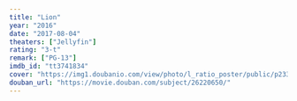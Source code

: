 ```yaml
---
title: "Lion"
year: "2016"
date: "2017-08-04"
theaters: ["Jellyfin"]
rating: "3-t"
remark: ["PG-13"]
imdb_id: "tt3741834"
cover: "https://img1.doubanio.com/view/photo/l_ratio_poster/public/p2333848819.jpg"
douban_url: "https://movie.douban.com/subject/26220650/"
---
```

